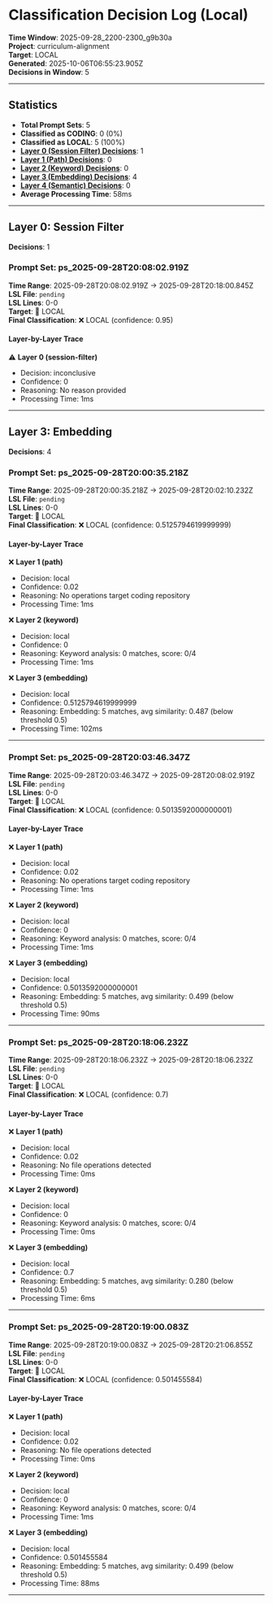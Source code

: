 # Classification Decision Log (Local)

**Time Window**: 2025-09-28_2200-2300_g9b30a<br>
**Project**: curriculum-alignment<br>
**Target**: LOCAL<br>
**Generated**: 2025-10-06T06:55:23.905Z<br>
**Decisions in Window**: 5

---

## Statistics

- **Total Prompt Sets**: 5
- **Classified as CODING**: 0 (0%)
- **Classified as LOCAL**: 5 (100%)
- **[Layer 0 (Session Filter) Decisions](#layer-0-session-filter)**: 1
- **[Layer 1 (Path) Decisions](#layer-1-path)**: 0
- **[Layer 2 (Keyword) Decisions](#layer-2-keyword)**: 0
- **[Layer 3 (Embedding) Decisions](#layer-3-embedding)**: 4
- **[Layer 4 (Semantic) Decisions](#layer-4-semantic)**: 0
- **Average Processing Time**: 58ms

---

## Layer 0: Session Filter

**Decisions**: 1

### Prompt Set: ps_2025-09-28T20:08:02.919Z

**Time Range**: 2025-09-28T20:08:02.919Z → 2025-09-28T20:18:00.845Z<br>
**LSL File**: `pending`<br>
**LSL Lines**: 0-0<br>
**Target**: 📍 LOCAL<br>
**Final Classification**: ❌ LOCAL (confidence: 0.95)

#### Layer-by-Layer Trace

⚠️ **Layer 0 (session-filter)**
- Decision: inconclusive
- Confidence: 0
- Reasoning: No reason provided
- Processing Time: 1ms

---

## Layer 3: Embedding

**Decisions**: 4

### Prompt Set: ps_2025-09-28T20:00:35.218Z

**Time Range**: 2025-09-28T20:00:35.218Z → 2025-09-28T20:02:10.232Z<br>
**LSL File**: `pending`<br>
**LSL Lines**: 0-0<br>
**Target**: 📍 LOCAL<br>
**Final Classification**: ❌ LOCAL (confidence: 0.5125794619999999)

#### Layer-by-Layer Trace

❌ **Layer 1 (path)**
- Decision: local
- Confidence: 0.02
- Reasoning: No operations target coding repository
- Processing Time: 1ms

❌ **Layer 2 (keyword)**
- Decision: local
- Confidence: 0
- Reasoning: Keyword analysis: 0 matches, score: 0/4
- Processing Time: 1ms

❌ **Layer 3 (embedding)**
- Decision: local
- Confidence: 0.5125794619999999
- Reasoning: Embedding: 5 matches, avg similarity: 0.487 (below threshold 0.5)
- Processing Time: 102ms

---

### Prompt Set: ps_2025-09-28T20:03:46.347Z

**Time Range**: 2025-09-28T20:03:46.347Z → 2025-09-28T20:08:02.919Z<br>
**LSL File**: `pending`<br>
**LSL Lines**: 0-0<br>
**Target**: 📍 LOCAL<br>
**Final Classification**: ❌ LOCAL (confidence: 0.5013592000000001)

#### Layer-by-Layer Trace

❌ **Layer 1 (path)**
- Decision: local
- Confidence: 0.02
- Reasoning: No operations target coding repository
- Processing Time: 1ms

❌ **Layer 2 (keyword)**
- Decision: local
- Confidence: 0
- Reasoning: Keyword analysis: 0 matches, score: 0/4
- Processing Time: 1ms

❌ **Layer 3 (embedding)**
- Decision: local
- Confidence: 0.5013592000000001
- Reasoning: Embedding: 5 matches, avg similarity: 0.499 (below threshold 0.5)
- Processing Time: 90ms

---

### Prompt Set: ps_2025-09-28T20:18:06.232Z

**Time Range**: 2025-09-28T20:18:06.232Z → 2025-09-28T20:18:06.232Z<br>
**LSL File**: `pending`<br>
**LSL Lines**: 0-0<br>
**Target**: 📍 LOCAL<br>
**Final Classification**: ❌ LOCAL (confidence: 0.7)

#### Layer-by-Layer Trace

❌ **Layer 1 (path)**
- Decision: local
- Confidence: 0.02
- Reasoning: No file operations detected
- Processing Time: 0ms

❌ **Layer 2 (keyword)**
- Decision: local
- Confidence: 0
- Reasoning: Keyword analysis: 0 matches, score: 0/4
- Processing Time: 0ms

❌ **Layer 3 (embedding)**
- Decision: local
- Confidence: 0.7
- Reasoning: Embedding: 5 matches, avg similarity: 0.280 (below threshold 0.5)
- Processing Time: 6ms

---

### Prompt Set: ps_2025-09-28T20:19:00.083Z

**Time Range**: 2025-09-28T20:19:00.083Z → 2025-09-28T20:21:06.855Z<br>
**LSL File**: `pending`<br>
**LSL Lines**: 0-0<br>
**Target**: 📍 LOCAL<br>
**Final Classification**: ❌ LOCAL (confidence: 0.501455584)

#### Layer-by-Layer Trace

❌ **Layer 1 (path)**
- Decision: local
- Confidence: 0.02
- Reasoning: No file operations detected
- Processing Time: 0ms

❌ **Layer 2 (keyword)**
- Decision: local
- Confidence: 0
- Reasoning: Keyword analysis: 0 matches, score: 0/4
- Processing Time: 1ms

❌ **Layer 3 (embedding)**
- Decision: local
- Confidence: 0.501455584
- Reasoning: Embedding: 5 matches, avg similarity: 0.499 (below threshold 0.5)
- Processing Time: 88ms

---

